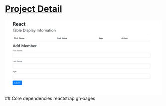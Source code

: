 # <u>Project Detail</u>
<img src="./assets/index.png" />
## Core dependencies
    reactstrap
    gh-pages
